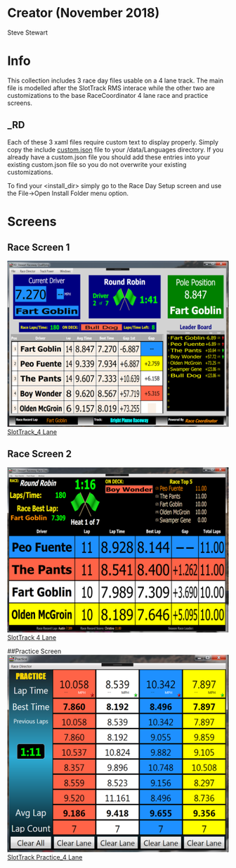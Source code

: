 # Creator (November 2018)
Steve Stewart

# Info
This collection includes 3 race day files usable on a 4 lane track.  The main file is modelled after the SlotTrack RMS interace while the other two are customizations to the base RaceCoordinator 4 lane race and practice screens.

## _RD
Each of these 3 xaml files require custom text to display properly.  Simply copy the include [custom.json](./custom_text/custom.json) file to your <install directory>/data/Languages directory.  If you already have a custom.json file you should add these entries into your existing custom.json file so you do not overwrite your existing customizations.

To find your <install_dir> simply go to the Race Day Setup screen and use the File->Open Install Folder menu option.  

# Screens
## Race Screen 1
![alt text](./SlotTrack.png)
[SlotTrack_4 Lane](./xaml/SlotTrack_4L.xaml)

## Race Screen 2
![alt text](./SlotTrack2.png)
[SlotTrack 4 Lane](./xaml/SlotTrack2_4L.xaml)

##Practice Screen
![alt text](./SlotTrackPractice.png)
[SlotTrack Practice_4 Lane](./xaml/SlotTrackPractie_4L.xaml)


